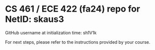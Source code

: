 # CS 461 / ECE 422 (fa24) repo for NetID: skaus3

GitHub username at initialization time: sh1V1k

For next steps, please refer to the instructions provided by your course.

